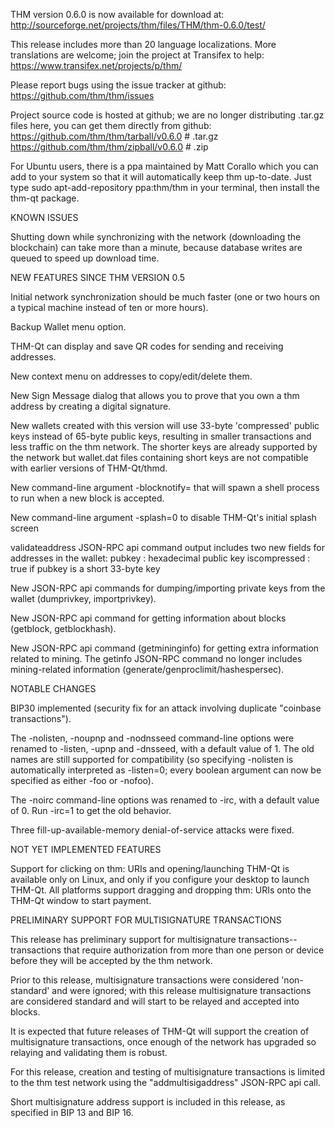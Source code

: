 THM version 0.6.0 is now available for download at:
http://sourceforge.net/projects/thm/files/THM/thm-0.6.0/test/

This release includes more than 20 language localizations.
More translations are welcome; join the
project at Transifex to help:
https://www.transifex.net/projects/p/thm/

Please report bugs using the issue tracker at github:
https://github.com/thm/thm/issues

Project source code is hosted at github; we are no longer
distributing .tar.gz files here, you can get them
directly from github:
https://github.com/thm/thm/tarball/v0.6.0  # .tar.gz
https://github.com/thm/thm/zipball/v0.6.0  # .zip

For Ubuntu users, there is a ppa maintained by Matt Corallo which
you can add to your system so that it will automatically keep
thm up-to-date.  Just type
sudo apt-add-repository ppa:thm/thm
in your terminal, then install the thm-qt package.


KNOWN ISSUES

Shutting down while synchronizing with the network
(downloading the blockchain) can take more than a minute,
because database writes are queued to speed up download
time.


NEW FEATURES SINCE THM VERSION 0.5

Initial network synchronization should be much faster
(one or two hours on a typical machine instead of ten or more
hours).

Backup Wallet menu option.

THM-Qt can display and save QR codes for sending
and receiving addresses.

New context menu on addresses to copy/edit/delete them.

New Sign Message dialog that allows you to prove that you
own a thm address by creating a digital
signature.

New wallets created with this version will
use 33-byte 'compressed' public keys instead of
65-byte public keys, resulting in smaller
transactions and less traffic on the thm
network. The shorter keys are already supported
by the network but wallet.dat files containing
short keys are not compatible with earlier
versions of THM-Qt/thmd.

New command-line argument -blocknotify=<command>
that will spawn a shell process to run <command> 
when a new block is accepted.

New command-line argument -splash=0 to disable
THM-Qt's initial splash screen

validateaddress JSON-RPC api command output includes
two new fields for addresses in the wallet:
pubkey : hexadecimal public key
iscompressed : true if pubkey is a short 33-byte key

New JSON-RPC api commands for dumping/importing
private keys from the wallet (dumprivkey, importprivkey).

New JSON-RPC api command for getting information about
blocks (getblock, getblockhash).

New JSON-RPC api command (getmininginfo) for getting
extra information related to mining. The getinfo
JSON-RPC command no longer includes mining-related
information (generate/genproclimit/hashespersec).



NOTABLE CHANGES

BIP30 implemented (security fix for an attack involving
duplicate "coinbase transactions").

The -nolisten, -noupnp and -nodnsseed command-line
options were renamed to -listen, -upnp and -dnsseed,
with a default value of 1. The old names are still
supported for compatibility (so specifying -nolisten
is automatically interpreted as -listen=0; every
boolean argument can now be specified as either
-foo or -nofoo).

The -noirc command-line options was renamed to
-irc, with a default value of 0. Run -irc=1 to
get the old behavior.

Three fill-up-available-memory denial-of-service
attacks were fixed.


NOT YET IMPLEMENTED FEATURES

Support for clicking on thm: URIs and
opening/launching THM-Qt is available only on Linux,
and only if you configure your desktop to launch
THM-Qt. All platforms support dragging and dropping
thm: URIs onto the THM-Qt window to start
payment.


PRELIMINARY SUPPORT FOR MULTISIGNATURE TRANSACTIONS

This release has preliminary support for multisignature
transactions-- transactions that require authorization
from more than one person or device before they
will be accepted by the thm network.

Prior to this release, multisignature transactions
were considered 'non-standard' and were ignored;
with this release multisignature transactions are
considered standard and will start to be relayed
and accepted into blocks.

It is expected that future releases of THM-Qt
will support the creation of multisignature transactions,
once enough of the network has upgraded so relaying
and validating them is robust.

For this release, creation and testing of multisignature
transactions is limited to the thm test network using
the "addmultisigaddress" JSON-RPC api call.

Short multisignature address support is included in this
release, as specified in BIP 13 and BIP 16.
